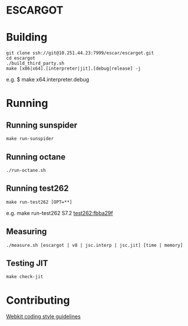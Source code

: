 ESCARGOT
========

# Building

    git clone ssh://git@10.251.44.23:7999/escar/escargot.git
    cd escargot
    ./build_third_party.sh
    make [x86|x64].[interpreter|jit].[debug|release] -j
e.g. $ make x64.interpreter.debug

# Running

## Running sunspider
    make run-sunspider

## Running octane
    ./run-octane.sh

## Running test262
    make run-test262 [OPT=**]
e.g. make run-test262 S7.2
[test262:fbba29f](https://github.com/tc39/test262)

## Measuring
    ./measure.sh [escargot | v8 | jsc.interp | jsc.jit] [time | memory]

## Testing JIT
	make check-jit

# Contributing

[Webkit coding style guidelines](https://www.webkit.org/coding/coding-style.html)


